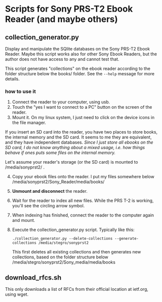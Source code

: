 # Scripts for Sony PRS-T2 Ebook Reader (and maybe others)

## collection_generator.py

Display and manipulate the SQlite databases on the Sony PRS-T2 Ebook Reader.
Maybe this script works also for other Sony Ebook Readers, but the author does
not have access to any and cannot test that.

This script generates "collections" on the ebook reader according to
the folder structure below the books/ folder.
See the `--help` message for more details.

### how to use it

 1. Connect the reader to your computer, using usb.
 2. Touch the "yes I want to connect to a PC" button on the screen of the reader.
 3. Mount it. On my linux system, I just need to click on the device icons in the file manager.

If you insert an SD card into the reader, you have two places to store
books, the internal memory and the SD card. It seems to me they are
equivalent, and they have independent databases.  *Since I just store
all ebooks on the SD card, I do not know anything about a mixed usage,
i.e. how things behave if ones puts some files on the internal memory.*

Let's assume your reader's storage (or the SD card) is mounted to /media/sonyprst2/ .

 4. Copy your ebook files onto the reader.  I put my files somewhere
 below /media/sonyprst2/Sony_Reader/media/books/
 5. **Unmount and disconnect** the reader.
 6. Wait for the reader to index all new files. While the PRS T-2 is working, you'll see the circling
 arrow symbol.
 7. When indexing has finished, connect the reader to the computer again and mount.
 8. Execute the collection_generator.py script. Typically like this:

        ./collection_generator.py --delete-collections --generate-collections /media/stegro/sonyprst2

    This first deletes all existing collections and then generates new
    collections, based on the folder structure below
    /media/stegro/sonyprst2/Sony_media/media/books

## download_rfcs.sh

This only downloads a list of RFCs from their official location at ietf.org, using wget.
